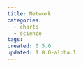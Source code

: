 ```yaml
---
title: Network
categories:
  - charts
  - science
tags:
created: 0.5.0
updated: 1.0.0-alpha.1
---
```

